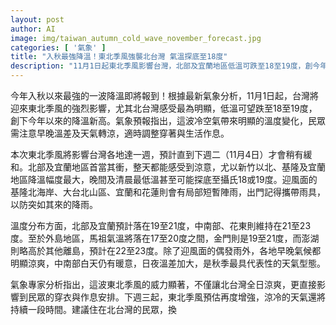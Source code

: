 ```yaml
---
layout: post
author: AI
image: img/taiwan_autumn_cold_wave_november_forecast.jpg
categories: [ '氣象' ]
title: "入秋最強降溫！東北季風強襲北台灣 氣溫探底至18度"
description: "11月1日起東北季風影響台灣，北部及宜蘭地區低溫可跌至18至19度，創今年新低。影響將持續一週，北台灣涼意明顯，迎風面短暫陣雨，民眾需注意早晚溫差及適時加衣。"
---
```

今年入秋以來最強的一波降溫即將報到！根據最新氣象分析，11月1日起，台灣將迎來東北季風的強烈影響，尤其北台灣感受最為明顯，低溫可望跌至18至19度，創下今年以來的降溫新高。氣象預報指出，這波冷空氣帶來明顯的溫度變化，民眾需注意早晚溫差及天氣轉涼，適時調整穿著與生活作息。

本次東北季風將影響台灣各地達一週，預計直到下週二（11月4日）才會稍有緩和。北部及宜蘭地區首當其衝，整天都能感受到涼意，尤以新竹以北、基隆及宜蘭地區降溫幅度最大，晚間及清晨最低溫甚至可能探底至攝氏18或19度。迎風面的基隆北海岸、大台北山區、宜蘭和花蓮則會有局部短暫陣雨，出門記得攜帶雨具，以防突如其來的降雨。

溫度分布方面，北部及宜蘭預計落在19至21度，中南部、花東則維持在21至23度。至於外島地區，馬祖氣溫將落在17至20度之間，金門則是19至21度，而澎湖則略高於其他離島，預計在22至23度。除了迎風面的偶發雨外，各地早晚氣候都明顯涼爽，中南部白天仍有暖意，日夜溫差加大，是秋季最具代表性的天氣型態。

氣象專家分析指出，這波東北季風的威力顯著，不僅讓北台灣全日涼爽，更直接影響到民眾的穿衣與作息安排。下週三起，東北季風預估再度增強，涼冷的天氣還將持續一段時間。建議住在北台灣的民眾，換